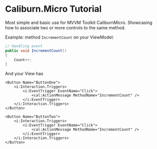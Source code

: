 # Caliburn.Micro Tutorial

Most simple and basic use for MVVM Toolkit CaliburnMicro.
Showcasing how to associate two or more controls to the same method.

Example: method `IncrementCount` on your ViewModel:

```csharp
// Handling event
public void IncrementCount()
{
    Count++;
}
```

And your View has

```xaml
<Button Name="ButtonOne">
    <i:Interaction.Triggers>
        <i:EventTrigger EventName="Click">
            <cal:ActionMessage MethodName="IncrementCount" />
        </i:EventTrigger>
    </i:Interaction.Triggers>
</Button>

<Button Name="ButtonTwo">
    <i:Interaction.Triggers>
        <i:EventTrigger EventName="Click">
            <cal:ActionMessage MethodName="IncrementCount" />
        </i:EventTrigger>
    </i:Interaction.Triggers>
</Button>
```
